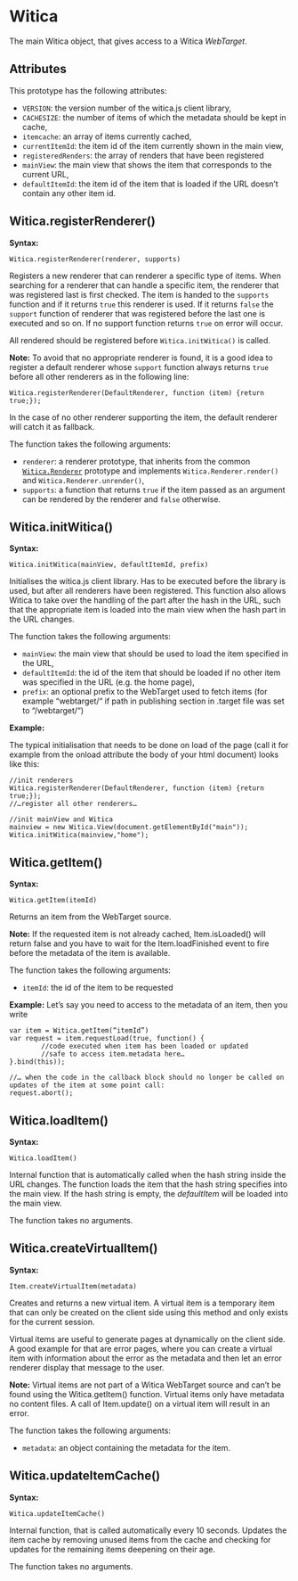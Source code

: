 # Witica

The main Witica object, that gives access to a Witica *WebTarget*.

## Attributes
This prototype has the following attributes:

* `VERSION`: the version number of the witica.js client library,
* `CACHESIZE`: the number of items of which the metadata should be kept in cache,
* `itemcache`: an array of items currently cached,
* `currentItemId`: the item id of the item currently shown in the main view,
* `registeredRenders`: the array of renders that have been registered
* `mainView`: the main view that shows the item that corresponds to the current URL,
* `defaultItemId`: the item id of the item that is loaded if the URL doesn’t contain any other item id.

## Witica.registerRenderer()

**Syntax:**

	Witica.registerRenderer(renderer, supports)

Registers a new renderer that can renderer a specific type of items. When searching for a renderer that can handle a specific item, the renderer that was registered last is first checked. The item is handed to the `supports` function and if it returns `true` this renderer is used. If it returns `false` the `support` function of renderer that was registered before the last one is executed and so on. If no support function returns `true` on error will occur. 

All rendered should be registered before `Witica.initWitica()` is called.

**Note:** To avoid that no appropriate renderer is found, it is a good idea to register a default renderer whose `support` function always returns `true` before all other renderers as in the following line:

	Witica.registerRenderer(DefaultRenderer, function (item) {return true;});

In the case of no other renderer supporting the item, the default renderer will catch it as fallback.

The function takes the following arguments:

* `renderer`: a renderer prototype, that inherits from the common [`Witica.Renderer`](!doc/client/witica_renderer) prototype and implements `Witica.Renderer.render()` and `Witica.Renderer.unrender()`,
* `supports`: a function that returns `true` if the item passed as an argument can be rendered by the renderer and `false` otherwise.

## Witica.initWitica()

**Syntax:**

	Witica.initWitica(mainView, defaultItemId, prefix)

Initialises the witica.js client library. Has to be executed before the library is used, but after all renderers have been registered. This function also allows Witica to take over the handling of the part after the hash in the URL, such that the appropriate item is loaded into the main view when the hash part in the URL changes.

The function takes the following arguments:

* `mainView`: the main view that should be used to load the item specified in the URL,
* `defaultItemId`: the id of the item that should be loaded if no other item was specified in the URL (e.g. the home page),
* `prefix`: an optional prefix to the WebTarget used to fetch items (for example “webtarget/“ if path in publishing section in .target file was set to “/webtarget/“)

**Example:**

The typical initialisation that needs to be done on load of the page (call it for example from the onload attribute the body of your html document) looks like this:

	//init renderers
	Witica.registerRenderer(DefaultRenderer, function (item) {return true;});
	//…register all other renderers…

	//init mainView and Witica
	mainview = new Witica.View(document.getElementById("main"));
	Witica.initWitica(mainview,"home");

## Witica.getItem()

**Syntax:**

	Witica.getItem(itemId)

Returns an item from the WebTarget source. 

**Note:** If the requested item is not already cached, Item.isLoaded() will return false and you have to wait for the Item.loadFinished event to fire before the metadata of the item is available.

The function takes the following arguments:

* `itemId`: the id of the item to be requested

**Example:** Let’s say you need to access to the metadata of an item, then you write

	var item = Witica.getItem(“itemId”)
	var request = item.requestLoad(true, function() {
			//code executed when item has been loaded or updated
			//safe to access item.metadata here…
	}.bind(this));

	//… when the code in the callback block should no longer be called on updates of the item at some point call:
	request.abort();

## Witica.loadItem()

**Syntax:**

	Witica.loadItem()

Internal function that is automatically called when the hash string inside the URL changes. The function loads the item that the hash string specifies into the main view. If the hash string is empty, the *defaultItem* will be loaded into the main view.

The function takes no arguments.

## Witica.createVirtualItem()

**Syntax:**

	Item.createVirtualItem(metadata)

Creates and returns a new virtual item. A virtual item is a temporary item that can only be created on the client side using this method and only exists for the current session. 

Virtual items are useful to generate pages at dynamically on the client side. A good example for that are error pages, where you can create a virtual item with information about the error as the metadata and then let an error renderer display that message to the user.

**Note:** Virtual items are not part of a Witica WebTarget source and can’t be found using the Witica.getItem() function. Virtual items only have metadata no content files. A call of Item.update() on a virtual item will result in an error.

The function takes the following arguments:

* `metadata`: an object containing the metadata for the item.

## Witica.updateItemCache()

**Syntax:**

	Witica.updateItemCache()

Internal function, that is called automatically every 10 seconds. Updates the item cache by removing unused items from the cache and checking for updates for the remaining items deepening on their age.

The function takes no arguments.